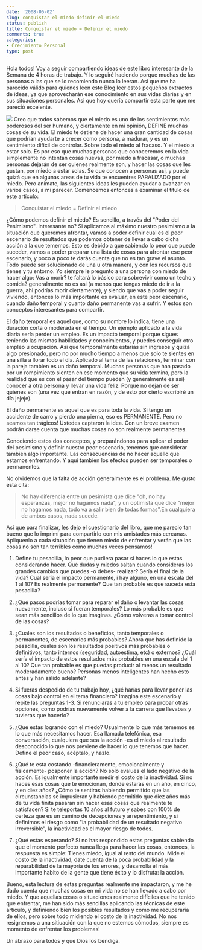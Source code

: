 ```yaml
---
date: '2008-06-02'
slug: conquistar-el-miedo-definir-el-miedo
status: publish
title: Conquistar el miedo = Definir el miedo
comments: true
categories:
- Crecimiento Personal
type: post
---
```


Hola todos! Voy a seguir compartiendo ideas de este libro interesante de la Semana de 4 horas de trabajo. Y lo seguiré haciendo porque muchas de las personas a las que se lo recomiendo nunca lo leeran. Asi que me ha parecido válido para quienes leen este Blog leer estos pequeños extractos de ideas, ya que aprovecharán ese conocimiento en sus vidas diarias y en sus situaciones personales. Asi que hoy quería compartir esta parte que me pareció excelente.  
<!--more-->
![](/images/2008/06/fotoarticulo.jpg)
Creo que todos sabemos que el miedo es uno de los sentimientos más poderosos del ser humano, y ciertamente en mi opinión, DEFINE muchas cosas de su vida. El miedo te detiene de hacer una gran cantidad de cosas que podrían ayudarte a crecer como persona, a madurar, y es un sentimiento dificil de controlar. Sobre todo el miedo al fracaso. Y el miedo a estar solo. Es por eso que muchas personas que conoceremos en la vida simplemente no intentan cosas nuevas, por miedo a fracasar, o muchas personas dejarán de ser quienes realmente son, y hacer las cosas que les gustan, por miedo a estar solas. Se que conocen a personas asi, y puede quizá que en algunas areas de tu vida te encuentres PARALIZADO por el miedo. Pero anímate, las siguientes ideas les pueden ayudar a avanzar en varios casos, a mi parecer. Comencemos entonces a examinar el titulo de este artículo:  
  


> Conquistar el miedo = Definir el miedo

  
  
¿Cómo podemos definir el miedo? Es sencillo, a través del "Poder del Pesimismo". Interesante no? Si aplicamos al máximo nuestro pesimismo a la situación que queremos afrontar, vamos a poder definir cual es el peor escenario de resultados que podemos obtener de llevar a cabo dicha acción a la que tememos. Esto es debido a que sabiendo lo peor que puede suceder, vamos a poder preparar una lista de cosas para afrontar ese peor escenario, y poco a poco te darás cuenta que no es tan grave el asunto. Todo puede ser solucionado de una u otra manera, y con los recursos que tienes y tu entorno. Yo siempre le pregunto a una persona con miedo de hacer algo: Vas a morir? te faltará lo básico para sobrevivir como un techo y comida? generalmente no es asi (a menos que tengas miedo de ir a la guerra, ahi podrías morir ciertamente), y siendo que vas a poder seguir viviendo, entonces lo más importante es evaluar, en este peor escenario, cuando daño temporal y cuanto daño permanente vas a sufrir. Y estos son conceptos interesantes para compartir.  
  
El daño temporal es aquel que, como su nombre lo indica, tiene una duración corta o moderada en el tiempo. Un ejemplo aplicado a la vida diaria sería perder un empleo. Es un impacto temporal porque sigues teniendo las mismas habilidades y conocimientos, y puedes conseguir otro empleo u ocupación. Asi que temporalmente estarías sin ingresos y quizá algo presionado, pero no por mucho tiempo a menos que solo te sientes en una silla a llorar todo el dia. Aplicado al tema de las relaciones, terminar con la pareja tambien es un daño temporal. Muchas personas que han pasado por un rompimiento sienten en ese momento que su vida termina, pero la realidad que es con el pasar del tiempo pueden (y generalmente es así) conocer a otra persona y llevar una vida feliz. Porque no dejan de ser quienes son (una vez que entran en razón, y de esto por cierto escribiré un día jejeje).  
  
El daño permanente es aquel que es para toda la vida. Si tengo un accidente de carro y pierdo una pierna, eso es PERMANENTE. Pero no seamos tan trágicos! Ustedes captaron la idea. Con un breve examen podrán darse cuenta que muchas cosas no son realmente permanentes.  
  
Conociendo estos dos conceptos, y preparándonos para aplicar el poder del pesimismo y definir nuestro peor escenario, tenemos que considerar tambien algo importante. Las consecuencias de no hacer aquello que estamos enfrentando. Y aqui tambien los efectos pueden ser temporales o permanentes.  
  
No olvidemos que la falta de acción generalmente es el problema. Me gusto esta cita:  
  


> No hay diferencia entre un pesimista que dice "oh, no hay esperanzas, mejor no hagamos nada", y un optimista que dice "mejor no hagamos nada, todo va a salir bien de todas formas".En cualquiera de ambos casos, nada sucede.

  
  
Asi que para finalizar, les dejo el cuestionario del libro, que me parecio tan bueno que lo imprimí para compartirlo con mis amistades más cercanas. Apliquenlo a cada situación que tienen miedo de enfrentar y verán que las cosas no son tan terribles como muchas veces pensamos!  
  
1. Define tu pesadilla, lo peor que pudiera pasar si haces lo que estas considerando hacer.  Qué dudas y miedos saltan cuando consideras los grandes cambios que puedes -o debes- realizar? Sería el final de la vida? Cual sería el impacto permanente, i hay alguno, en una escala del 1 al 10? Es realmente permanente? Que tan probable es que suceda esta pesadilla?  
  
2. ¿Qué pasos podrías tomar para reparar el daño o levantar las cosas nuevamente, incluso si fueran temporales? Lo más probable es que sean más sencillos de lo que imaginas. ¿Cómo volveras a tomar control de las cosas?  
  
3. ¿Cuales son los resultados o beneficios, tanto temporales o permanentes, de escenarios más probables? Ahora que has definido la pesadilla, cuales son los resultados positivos más probables o definitivos, tanto internos (seguridad, autoestima, etc) o externos? ¿Cuál sería el impacto de estos resultados más probables en una escala del 1 al 10? Que tan probable es que puedas producir al menos un resultado moderadamente bueno? Personas menos inteligentes han hecho esto antes y han salido adelante?  
  
4. Si fueras despedido de tu trabajo hoy, ¿qué harías para llevar poner las cosas bajo control en el tema financiero? Imagina este escenario y repite las preguntas 1-3. Si renunciaras a tu empleo para probar otras opciones, como podrías nuevamente volver a la carrera que llevabas y tuvieras que hacerlo?  
  
5. ¿Qué estas logrando con el miedo? Usualmente lo que más tememos es lo que más necesitamos hacer. Esa llamada telefónica, esa conversación, cualquiera que sea la acción -es el miedo al resultado desconocido lo que nos previene de hacer lo que tenemos que hacer. Define el peor caso, acéptalo, y hazlo.  
  
6. ¿Qué te esta costando -financieramente, emocionalmente y físicamente- posponer la acción? No solo evalues el lado negativo de la acción. Es igualmente importante medir el costo de la inactividad. Si no haces esas cosas que te emocionan, donde estarás en un año, en cinco, y en diez años? ¿Cómo te sentiras habiendo permitido que las circunstancias se impusieran y habiendo permitido que diez años más de tu vida finita pasaran sin hacer esas cosas que realmente te satisfacen? Si te teleportas 10 años al futuro y sabes con 100% de certeza que es un camino de decepciones y arrepentimiento, y si definimos el riesgo como "la probabilidad de un resultado negativo irreversible", la inactividad es el mayor riesgo de todos.  
  
7. ¿Qué estas esperando? Si no has respondido estas preguntas sabiendo que el momento perfecto nunca llega para hacer las cosas, entonces, la respuesta es simple: Tienes miedo, igual al resto del mundo. Mide el costo de la inactividad, date cuenta de la poca probabilidad y la reparabilidad de la mayoría de los errores, y desarrolla el más importante habito de la gente que tiene éxito y lo
 disfruta: la acción.  
  
Bueno, esta lectura de estas preguntas realmente me impactaron, y me he dado cuenta que muchas cosas en mi vida no se han llevado a cabo por miedo. Y que aquellas cosas o situaciones realmente difíciles que he tenido que enfrentar, me han sido más sencillas aplicando las técnicas de este artículo, y definiendo bien los posibles resultados y como me recuperaría de ellos, pero sobre todo midiendo el costo de la inactividad. No nos resignemos a una sitiuación con la que no estemos cómodos, siempre es momento de enfrentar los problemas!  
  
Un abrazo para todos y que Dios los bendiga.
